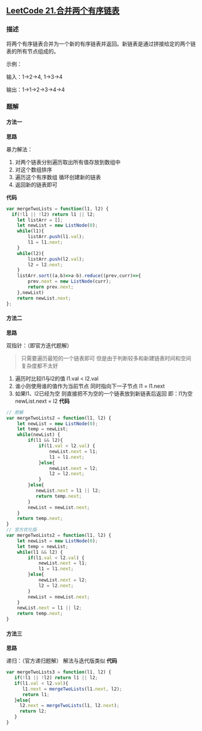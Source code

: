 ## [LeetCode 21.合并两个有序链表](https://leetcode-cn.com/problems/merge-two-sorted-lists/)
### 描述

将两个有序链表合并为一个新的有序链表并返回。新链表是通过拼接给定的两个链表的所有节点组成的。 

示例：

输入：1->2->4, 1->3->4

输出：1->1->2->3->4->4


### 题解

#### 方法一
**思路**

暴力解法：
  
  1. 对两个链表分别遍历取出所有值存放到数组中 
  2. 对这个数组排序
  3. 遍历这个有序数组 循环创建新的链表
  4. 返回新的链表即可

**代码**

```Javascript 
var mergeTwoLists = function(l1, l2) {
  if(!l1 || !l2) return l1 || l2;
    let listArr = [];
    let newList = new ListNode(0);
    while(l1){
        listArr.push(l1.val);
        l1 = l1.next;
    }
    while(l2){
        listArr.push(l2.val);
        l2 = l2.next;
    }
    listArr.sort((a,b)=>a-b).reduce((prev,curr)=>{
        prev.next = new ListNode(curr);
        return prev.next;
    },newList)
    return newList.next;
};
```
#### 方法二  
**思路**

双指针：（即官方迭代题解）
> 只需要遍历最短的一个链表即可 但是由于判断较多和新建链表时间和空间复杂度都不太好
  1. 遍历时比较l1与l2的值 l1.val < l2.val
  2. 谁小则使用谁的值作为当前节点  同时指向下一子节点 l1 = l1.next
  3. 如果l1、l2已经为空 则直接把不为空的一个链表放到新链表后返回 即：l1为空 newList.next = l2
**代码**
```Javascript
// 原解
var mergeTwoLists2 = function(l1, l2) {
    let newList = new ListNode(0);
    let temp = newList;
    while(newList) {
        if(l1 && l2){
            if(l1.val < l2.val) {
                newList.next = l1;
                l1 = l1.next;
            }else{
                newList.next = l2;
                l2 = l2.next;
            }
        }else{
           newList.next = l1 || l2;
           return temp.next;
        }
        newList = newList.next;
    }
    return temp.next;
}
// 官方优化版
var mergeTwoLists2 = function(l1, l2) {
    let newList = new ListNode(0);
    let temp = newList;
    while(l1 && l2) {
        if(l1.val < l2.val) {
            newList.next = l1;
            l1 = l1.next;
        }else{
            newList.next = l2;
            l2 = l2.next;
        } 
        newList = newList.next;
    }
    newList.next = l1 || l2;
    return temp.next;
}
```
#### 方法三
**思路**

递归：（官方递归题解）
解法与迭代版类似
**代码**
```Javascript
var mergeTwoLists3 = function(l1, l2) {
   if(!l1 || !l2) return l1 || l2;
   if(l1.val < l2.val){
      l1.next = mergeTwoLists(l1.next, l2);
      return l1;
   }else{
     l2.next = mergeTwoLists(l1, l2.next);
     return l2;
   }
}
```

